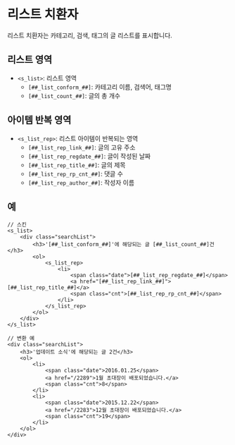 # 리스트 치환자

리스트 치환자는 카테고리, 검색, 태그의 글 리스트를 표시합니다.

## 리스트 영역
- `<s_list>`: 리스트 영역
	- `[##_list_conform_##]`: 카테고리 이름, 검색어, 태그명
	- `[##_list_count_##]`: 글의 총 개수

## 아이템 반복 영역
- `<s_list_rep>`: 리스트 아이템이 반복되는 영역
	- `[##_list_rep_link_##]`: 글의 고유 주소
	- `[##_list_rep_regdate_##]`: 글이 작성된 날짜
	- `[##_list_rep_title_##]`: 글의 제목
	- `[##_list_rep_rp_cnt_##]`: 댓글 수
	- `[##_list_rep_author_##]`: 작성자 이름

## 예
```
// 스킨
<s_list>
	<div class="searchList">
		<h3>'[##_list_conform_##]'에 해당되는 글 [##_list_count_##]건</h3>
		<ol>
			<s_list_rep>
				<li>
					<span class="date">[##_list_rep_regdate_##]</span>
					<a href="[##_list_rep_link_##]">[##_list_rep_title_##]</a>
					<span class="cnt">[##_list_rep_rp_cnt_##]</span>
				</li>
			</s_list_rep>
		</ol>
	</div>
</s_list>
```

```
// 변환 예
<div class="searchList">
	<h3>'업데이트 소식'에 해당되는 글 2건</h3>
	<ol>
		<li>
			<span class="date">2016.01.25</span>
			<a href="/2289">1월 초대장이 배포되었습니다.</a>
			<span class="cnt">8</span>
		</li>
		<li>
			<span class="date">2015.12.22</span>
			<a href="/2283">12월 초대장이 배포되었습니다.</a>
			<span class="cnt">19</span>
		</li>
	</ol>
</div>
```
